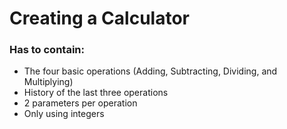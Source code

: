 # Creating a Calculator

### Has to contain:
 - The four basic operations (Adding, Subtracting, Dividing, and Multiplying)
 - History of the last three operations
 - 2 parameters per operation
 - Only using integers